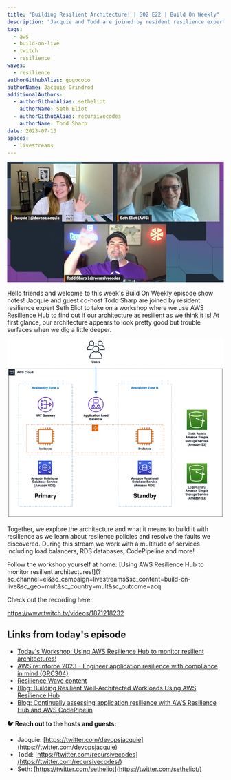 ```yaml
---
title: "Building Resilient Architecture! | S02 E22 | Build On Weekly"
description: "Jacquie and Todd are joined by resident resilience expert Seth Eliot to take on a workshop where we use AWS Resilience Hub to find out if our architecture as resilient as we think it is!"
tags:
  - aws
  - build-on-live
  - twitch
  - resilience
waves:
  - resilience
authorGithubAlias: gogococo
authorName: Jacquie Grindrod
additionalAuthors: 
  - authorGithubAlias: setheliot
    authorName: Seth Eliot
  - authorGithubAlias: recursivecodes
    authorName: Todd Sharp
date: 2023-07-13
spaces:
  - livestreams
---
```


![Hello World from Jacquie, Todd and Seth!](images/bows2e22-wave.jpeg)

Hello friends and welcome to this week's Build On Weekly episode show notes! Jacquie and guest co-host Todd Sharp are joined by resident resilience expert Seth Eliot to take on a workshop where we use AWS Resilience Hub to find out if our architecture as resilient as we think it is! At first glance, our architecture appears to look pretty good but trouble surfaces when we dig a little deeper. 

![Resilient (or not so Resilient) Architecture Diagram](images/Architecture-initial.png)

Together, we explore the architecture and what it means to build it with resilience as we learn about reslience policies and resolve the faults we discovered. During this stream we work with a multitude of services including load balancers, RDS databases, CodePipeline and more!

Follow the workshop yourself at home: [Using AWS Resilience Hub to monitor resilient architectures!](?sc_channel=el&sc_campaign=livestreams&sc_content=build-on-live&sc_geo=mult&sc_country=mult&sc_outcome=acq

Check out the recording here:

https://www.twitch.tv/videos/1871218232

## Links from today's episode

- [Today's Workshop: Using AWS Resilience Hub to monitor resilient architectures!](https://catalog.workshops.aws/aws-resilience-hub-lab/en-US/prepare-and-protect/account-setup?sc_channel=el&sc_campaign=livestreams&sc_content=build-on-live&sc_geo=mult&sc_country=mult&sc_outcome=acq)
- [AWS re:Inforce 2023 - Engineer application resilience with compliance in mind (GRC304)](https://bit.ly/arh-reinforce2023)
- [Resilience Wave content](/tags/resilience)
- [Blog: Building Resilient Well-Architected Workloads Using AWS Resilience Hub](https://aws.amazon.com/blogs/architecture/building-resilient-well-architected-workloads-using-aws-resilience-hub/?sc_channel=el&sc_campaign=livestreams&sc_content=build-on-live&sc_geo=mult&sc_country=mult&sc_outcome=acq)
- [Blog: Continually assessing application resilience with AWS Resilience Hub and AWS CodePipelin](https://aws.amazon.com/blogs/architecture/continually-assessing-application-resilience-with-aws-resilience-hub-and-aws-codepipeline/?sc_channel=el&sc_campaign=livestreams&sc_content=build-on-live&sc_geo=mult&sc_country=mult&sc_outcome=acq)

**🐦 Reach out to the hosts and guests:**

- Jacquie: [https://twitter.com/devopsjacquie](https://twitter.com/devopsjacquie)
- Todd: [https://twitter.com/recursivecodes](https://twitter.com/recursivecodes/)
- Seth: [https://twitter.com/setheliot](https://twitter.com/setheliot/)
